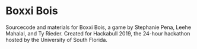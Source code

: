 # Boxxi Bois
Sourcecode and materials for Boxxi Bois, a game by Stephanie Pena, Leehe Mahalal, and Ty Rieder. 
Created for Hackabull 2019, the 24-hour hackathon hosted by the University of South Florida. 

